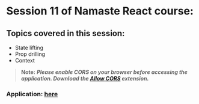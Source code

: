 # Session 11 of Namaste React course:

## Topics covered in this session:

- State lifting
- Prop drilling
- Context

> **Note:** **_Please enable CORS on your browser before accessing the application. Download the [Allow CORS](https://chrome.google.com/webstore/detail/allow-cors-access-control/lhobafahddgcelffkeicbaginigeejlf?hl=en) extension._**

### **Application: [here](https://delicate-gumdrop-7f4a03.netlify.app/)**

